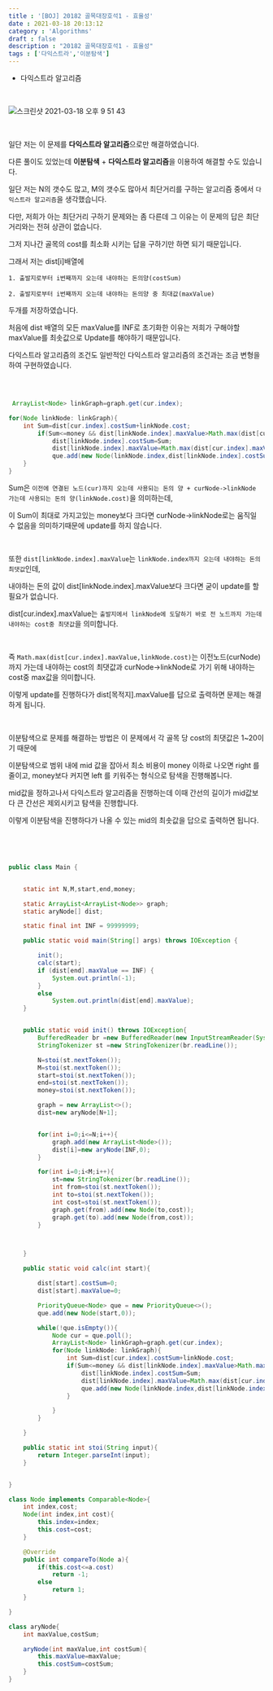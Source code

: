 ```yaml
---
title : '[BOJ] 20182 골목대장호석1 - 효율성'
date : 2021-03-18 20:13:12
category : 'Algorithms'
draft : false
description : "20182 골목대장호석1 - 효율성"
tags : ['다익스트라','이분탐색']
---
```


* 다익스트라 알고리즘


<br/>

![스크린샷 2021-03-18 오후 9 51 43](https://user-images.githubusercontent.com/57346393/111628991-2972d300-8834-11eb-9084-f00e0861e9f9.png)

<br/>

일단 저는 이 문제를 **다익스트라 알고리즘**으로만 해결하였습니다.

다른 풀이도 있었는데 **이분탐색** + **다익스트라 알고리즘**을 이용하여 해결할 수도 있습니다.

일단 저는 N의 갯수도 많고, M의 갯수도 많아서 최단거리를 구하는 알고리즘 중에서 `다익스트라 알고리즘`을 생각했습니다.

다만, 저희가 아는 최단거리 구하기 문제와는 좀 다른데 그 이유는 이 문제의 답은 최단거리와는 전혀 상관이 없습니다.

그저 지나간 골목의 cost를 최소화 시키는 답을 구하기만 하면 되기 때문입니다.

그래서 저는 dist[i]배열에 

```
1. 출발지로부터 i번째까지 오는데 내야하는 돈의양(costSum) 

2. 출발지로부터 i번째까지 오는데 내야하는 돈의양 중 최대값(maxValue)
```

두개를 저장하였습니다.

처음에 dist 배열의 모든 maxValue를 INF로 초기화한 이유는 저희가 구해야할 maxValue를 최솟값으로 Update를 해야하기 때문입니다.

다익스트라 알고리즘의 조건도 일반적인 다익스트라 알고리즘의 조건과는 조금 변형을 하여 구현하였습니다.

<br/>

```java

 ArrayList<Node> linkGraph=graph.get(cur.index);

for(Node linkNode: linkGraph){
    int Sum=dist[cur.index].costSum+linkNode.cost;
        if(Sum<=money && dist[linkNode.index].maxValue>Math.max(dist[cur.index].maxValue,linkNode.cost)){
            dist[linkNode.index].costSum=Sum;
            dist[linkNode.index].maxValue=Math.max(dist[cur.index].maxValue,linkNode.cost);
            que.add(new Node(linkNode.index,dist[linkNode.index].costSum));
    }
}


```

Sum은 `이전에 연결된 노드(cur)까지 오는데 사용되는 돈의 양 + curNode->linkNode 가는데 사용되는 돈의 양(linkNode.cost)`을 의미하는데,

이 Sum이 최대로 가지고있는 money보다 크다면 curNode->linkNode로는 움직일 수 없음을 의미하기때문에 update를 하지 않습니다.

<br/>

또한 `dist[linkNode.index].maxValue`는 `linkNode.index까지 오는데 내야하는 돈의 최댓값`인데, 

내야하는 돈의 값이 dist[linkNode.index].maxValue보다 크다면 굳이 update를 할 필요가 없습니다.

dist[cur.index].maxValue는 `출발지에서 linkNode에 도달하기 바로 전 노드까지 가는데 내야하는 cost중 최댓값`을 의미합니다.

<br/>

즉 `Math.max(dist[cur.index].maxValue,linkNode.cost)`는 이전노드(curNode)까지 가는데 내야하는 cost의 최댓값과 curNode->linkNode로 가기 위해 내야하는 cost중 max값을 의미합니다.

이렇게 update를 진행하다가 dist[목적지].maxValue를 답으로 출력하면 문제는 해결하게 됩니다.

<br/>

이분탐색으로 문제를 해결하는 방법은 이 문제에서 각 골목 당 cost의 최댓값은 1~20이기 때문에

이분탐색으로 범위 내에 mid 값을 잡아서 최소 비용이 money 이하로 나오면 right 를 줄이고, money보다 커지면 left 를 키워주는 형식으로 탐색을 진행해봅니다.

mid값을 정하고나서 다익스트라 알고리즘을 진행하는데 이때 간선의 길이가 mid값보다 큰 간선은 제외시키고 탐색을 진행합니다.

이렇게 이분탐색을 진행하다가 나올 수 있는 mid의 최솟값을 답으로 출력하면 됩니다.


<br/>



<br/>



```java

public class Main {


    static int N,M,start,end,money;

    static ArrayList<ArrayList<Node>> graph;
    static aryNode[] dist;

    static final int INF = 99999999;

    public static void main(String[] args) throws IOException {

        init();
        calc(start);
        if (dist[end].maxValue == INF) {
            System.out.println(-1);
        }
        else
            System.out.println(dist[end].maxValue);
    }


    public static void init() throws IOException{
        BufferedReader br =new BufferedReader(new InputStreamReader(System.in));
        StringTokenizer st =new StringTokenizer(br.readLine());

        N=stoi(st.nextToken());
        M=stoi(st.nextToken());
        start=stoi(st.nextToken());
        end=stoi(st.nextToken());
        money=stoi(st.nextToken());

        graph = new ArrayList<>();
        dist=new aryNode[N+1];


        for(int i=0;i<=N;i++){
            graph.add(new ArrayList<Node>());
            dist[i]=new aryNode(INF,0);
        }

        for(int i=0;i<M;i++){
            st=new StringTokenizer(br.readLine());
            int from=stoi(st.nextToken());
            int to=stoi(st.nextToken());
            int cost=stoi(st.nextToken());
            graph.get(from).add(new Node(to,cost));
            graph.get(to).add(new Node(from,cost));
        }



    }

    public static void calc(int start){

        dist[start].costSum=0;
        dist[start].maxValue=0;

        PriorityQueue<Node> que = new PriorityQueue<>();
        que.add(new Node(start,0));

        while(!que.isEmpty()){
            Node cur = que.poll();
            ArrayList<Node> linkGraph=graph.get(cur.index);
            for(Node linkNode: linkGraph){
                int Sum=dist[cur.index].costSum+linkNode.cost;
                if(Sum<=money && dist[linkNode.index].maxValue>Math.max(dist[cur.index].maxValue,linkNode.cost)){
                    dist[linkNode.index].costSum=Sum;
                    dist[linkNode.index].maxValue=Math.max(dist[cur.index].maxValue,linkNode.cost);
                    que.add(new Node(linkNode.index,dist[linkNode.index].costSum));
                }

            }
        }

    }

    public static int stoi(String input){
        return Integer.parseInt(input);
    }


}

class Node implements Comparable<Node>{
    int index,cost;
    Node(int index,int cost){
        this.index=index;
        this.cost=cost;
    }

    @Override
    public int compareTo(Node a){
        if(this.cost<=a.cost)
            return -1;
        else
            return 1;
    }

}

class aryNode{
    int maxValue,costSum;

    aryNode(int maxValue,int costSum){
        this.maxValue=maxValue;
        this.costSum=costSum;
    }
}



```